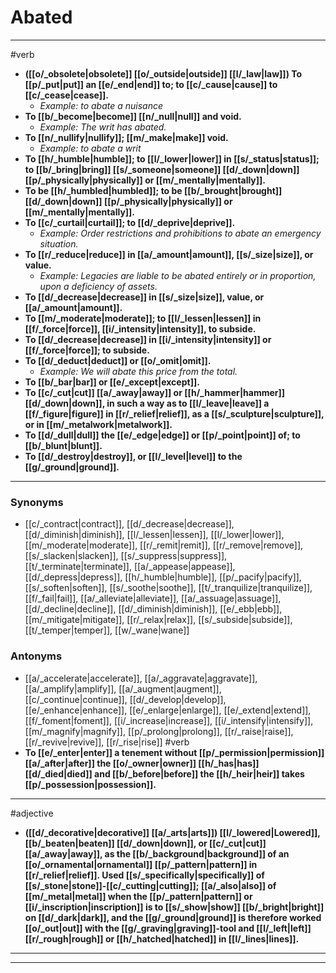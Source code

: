 # Abated
---
#verb
- **([[o/_obsolete|obsolete]] [[o/_outside|outside]] [[l/_law|law]]) To [[p/_put|put]] an [[e/_end|end]] to; to [[c/_cause|cause]] to [[c/_cease|cease]].**
	- _Example: to abate a nuisance_
- **To [[b/_become|become]] [[n/_null|null]] and void.**
	- _Example: The writ has abated._
- **To [[n/_nullify|nullify]]; [[m/_make|make]] void.**
	- _Example: to abate a writ_
- **To [[h/_humble|humble]]; to [[l/_lower|lower]] in [[s/_status|status]]; to [[b/_bring|bring]] [[s/_someone|someone]] [[d/_down|down]] [[p/_physically|physically]] or [[m/_mentally|mentally]].**
- **To be [[h/_humbled|humbled]]; to be [[b/_brought|brought]] [[d/_down|down]] [[p/_physically|physically]] or [[m/_mentally|mentally]].**
- **To [[c/_curtail|curtail]]; to [[d/_deprive|deprive]].**
	- _Example: Order restrictions and prohibitions to abate an emergency situation._
- **To [[r/_reduce|reduce]] in [[a/_amount|amount]], [[s/_size|size]], or value.**
	- _Example: Legacies are liable to be abated entirely or in proportion, upon a deficiency of assets._
- **To [[d/_decrease|decrease]] in [[s/_size|size]], value, or [[a/_amount|amount]].**
- **To [[m/_moderate|moderate]]; to [[l/_lessen|lessen]] in [[f/_force|force]], [[i/_intensity|intensity]], to subside.**
- **To [[d/_decrease|decrease]] in [[i/_intensity|intensity]] or [[f/_force|force]]; to subside.**
- **To [[d/_deduct|deduct]] or [[o/_omit|omit]].**
	- _Example: We will abate this price from the total._
- **To [[b/_bar|bar]] or [[e/_except|except]].**
- **To [[c/_cut|cut]] [[a/_away|away]] or [[h/_hammer|hammer]] [[d/_down|down]], in such a way as to [[l/_leave|leave]] a [[f/_figure|figure]] in [[r/_relief|relief]], as a [[s/_sculpture|sculpture]], or in [[m/_metalwork|metalwork]].**
- **To [[d/_dull|dull]] the [[e/_edge|edge]] or [[p/_point|point]] of; to [[b/_blunt|blunt]].**
- **To [[d/_destroy|destroy]], or [[l/_level|level]] to the [[g/_ground|ground]].**
---
### Synonyms
- [[c/_contract|contract]], [[d/_decrease|decrease]], [[d/_diminish|diminish]], [[l/_lessen|lessen]], [[l/_lower|lower]], [[m/_moderate|moderate]], [[r/_remit|remit]], [[r/_remove|remove]], [[s/_slacken|slacken]], [[s/_suppress|suppress]], [[t/_terminate|terminate]], [[a/_appease|appease]], [[d/_depress|depress]], [[h/_humble|humble]], [[p/_pacify|pacify]], [[s/_soften|soften]], [[s/_soothe|soothe]], [[t/_tranquilize|tranquilize]], [[f/_fail|fail]], [[a/_alleviate|alleviate]], [[a/_assuage|assuage]], [[d/_decline|decline]], [[d/_diminish|diminish]], [[e/_ebb|ebb]], [[m/_mitigate|mitigate]], [[r/_relax|relax]], [[s/_subside|subside]], [[t/_temper|temper]], [[w/_wane|wane]]
### Antonyms
- [[a/_accelerate|accelerate]], [[a/_aggravate|aggravate]], [[a/_amplify|amplify]], [[a/_augment|augment]], [[c/_continue|continue]], [[d/_develop|develop]], [[e/_enhance|enhance]], [[e/_enlarge|enlarge]], [[e/_extend|extend]], [[f/_foment|foment]], [[i/_increase|increase]], [[i/_intensify|intensify]], [[m/_magnify|magnify]], [[p/_prolong|prolong]], [[r/_raise|raise]], [[r/_revive|revive]], [[r/_rise|rise]]
#verb
- **To [[e/_enter|enter]] a tenement without [[p/_permission|permission]] [[a/_after|after]] the [[o/_owner|owner]] [[h/_has|has]] [[d/_died|died]] and [[b/_before|before]] the [[h/_heir|heir]] takes [[p/_possession|possession]].**
---
#adjective
- **([[d/_decorative|decorative]] [[a/_arts|arts]]) [[l/_lowered|Lowered]], [[b/_beaten|beaten]] [[d/_down|down]], or [[c/_cut|cut]] [[a/_away|away]], as the [[b/_background|background]] of an [[o/_ornamental|ornamental]] [[p/_pattern|pattern]] in [[r/_relief|relief]]. Used [[s/_specifically|specifically]] of [[s/_stone|stone]]-[[c/_cutting|cutting]]; [[a/_also|also]] of [[m/_metal|metal]] when the [[p/_pattern|pattern]] or [[i/_inscription|inscription]] is to [[s/_show|show]] [[b/_bright|bright]] on [[d/_dark|dark]], and the [[g/_ground|ground]] is therefore worked [[o/_out|out]] with the [[g/_graving|graving]]-tool and [[l/_left|left]] [[r/_rough|rough]] or [[h/_hatched|hatched]] in [[l/_lines|lines]].**
---
---
